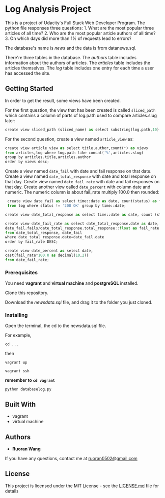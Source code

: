 # Log Analysis Project

This is a project of Udacity's Full Stack Web Developer Program. The python file responses three questions: 1. What are the most popular three articles of all time? 2. Who are the most popular article authors of all time? 3. On which days did more than 1% of requests lead to errors?

The database's name is *news* and the data is from datanews.sql.

There're three tables in the database. The *authors* table includes information about the authors of articles. The *articles* table includes the articles themselves. The *log* table includes one entry for each time a user has accessed the site.

## Getting Started

In order to get the result, some views have been created.

For the first question, the view that has been created is called `sliced_path` which contains a column of parts of log.path used to compare articles.slug later:

```python
create view sliced_path (sliced_name) as select substring(log.path,10) from log;
```

For the second question, create a view named `article_view` as:

```python
create view article_view as select title,author,count(*) as views
from articles,log where log.path like concat('%',articles.slug)
group by articles.title,articles.author
order by views desc;
```

 Create a view named `date_fail` with date and fail response on that date. Create a view named `date_total_response` with date and total response on that day. Create view named `date_fail_rate` with date and fail responses on that day. Create another view called `date_percent` with column date and numeric. The numeric column is about fail_rate multiply 100.0 then rounded:

```python
 create view date_fail as select time::date as date, count(status) as fails
 from log where status != '200 OK' group by time::date;
```

```python
create view date_total_response as select time::date as date, count (status) as total_response from log group by time::date;
```

```python
create view date_fail_rate as select date_total_response.date as date,
date_fail.fails/date_total_response.total_response::float as fail_rate
from date_total_response, date_fail
where date_total_response.date=date_fail.date
order by fail_rate DESC;
```

```python
create view date_percent as select date,
cast(fail_rate*100.0 as decimal(10,2))
from date_fail_rate;
```


### Prerequisites

You need **vagrant** and **virtual machine** and **postgreSQL** installed.

Clone this repository.

Download the *newsdata.sql* file, and drag it to the folder you just cloned.

### Installing

Open the terminal, the cd to the newsdata.sql file.

For example,

```
cd ...
```

then

```
vagrant up
```

```
vagrant ssh
```
**remember to `cd vagrant`**
```
python databaselog.py
```

## Built With

* vagrant
* virtual machine

## Authors

* **Ruoran Wang**

If you have any questions, contact me at ruoran0502@gmail.com

## License

This project is licensed under the MIT License - see the [LICENSE.md](LICENSE.md) file for details
